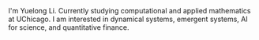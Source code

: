 <section id="about">
I'm Yuelong Li. Currently studying computational and applied mathematics at UChicago. I am interested in dynamical systems, emergent systems, AI for science, and quantitative finance.

</section>
